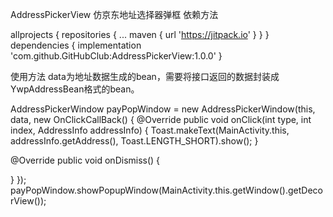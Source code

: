AddressPickerView
仿京东地址选择器弹框
依赖方法

allprojects {
   repositories {
      ...
      maven { url 'https://jitpack.io' }
   }
}
dependencies {
        implementation 'com.github.GitHubClub:AddressPickerView:1.0.0'
}

使用方法
data为地址数据生成的bean，需要将接口返回的数据封装成YwpAddressBean格式的bean。

AddressPickerWindow payPopWindow = new AddressPickerWindow(this, data, new OnClickCallBack<AddressInfo>() {
   @Override
   public void onClick(int type, int index, AddressInfo addressInfo) {
       Toast.makeText(MainActivity.this, addressInfo.getAddress(), Toast.LENGTH_SHORT).show();
   }

   @Override
   public void onDismiss() {

   }
});
payPopWindow.showPopupWindow(MainActivity.this.getWindow().getDecorView());
